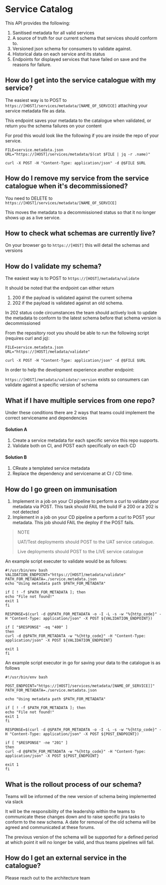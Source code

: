 # Service Catalog

This API provides the following:

1. Sanitised metadata for all valid services
2. A source of truth for our current schema that services should conform to.
3. Versioned json schema for consumers to validate against.
4. Historical data on each service and its status
5. Endpoints for displayed services that have failed on save and the reasons for failure.

##  How do I get into the service catalogue with my service?

The easiest way is to POST to `https://[HOST]/services/metadata/[NAME_OF_SERVICE]` attaching your service metadata file as data.

This endpoint saves your metadata to the catalogue when validated, or return you the schema failures on your content

For prod this would look like the following if you are inside the repo of your service.
```
FILE=service.metadata.json
URL="https://[HOST]/services/metadata/$(cat $FILE | jq -r .name)"

curl -X POST -H "Content-Type: application/json" -d @$FILE $URL
```
 

##  How do I remove my service from the service catalogue when it's decommissioned?

You need to DELETE to `https://[HOST]/services/metadata/[NAME_OF_SERVICE]`

This moves the metadata to a decommissioned status so that it no longer shows up as a live service.  

## How to check what schemas are currently live?

On your browser go to `https://[HOST]` this will detail the schemas and versions

##  How do I validate my schema?

The easiest way is to POST to `https://[HOST]/metadata/validate`

It should be noted that the endpoint can either return

1. 200 if the payload is validated against the current schema
2. 202 if the payload is validated against an old schema. 

In 202 status code circumstances the team should actively look to update the metadata to conform to the latest schema
 before that schema version is decommissioned

From the repository root you should be able to run the following script (requires curl and jq):
```
FILE=service.metadata.json
URL="https://[HOST]/metadata/validate"

curl -X POST -H "Content-Type: application/json" -d @$FILE $URL
```
 
In order to help the development experience another endpoint:

`https://[HOST]/metadata/validate/:version` exists so consumers can validate
 against a specific version of schema

## What if I have multiple services from one repo?
   
Under these conditions there are 2 ways that teams could implement the correct servicename and dependencies

#### Solution A

1. Create a service metadata for each specific service this repo supports. 
2. Validate both on CI, and POST each specifically on each CD  

#### Solution B

1. CReate a templated service metadata
2. Replace the dependency and servicename at CI / CD time.

## How do I go green on immunisation

1. Implement in a job on your CI pipeline to perform a curl to validate your metadata via POST. This task should FAIL
 the build IF a 200 or a 202 is not detected
2. Implement in a job on your CD pipeline a perform a curl to POST your metadata. This job should FAIL the deploy if
 the POST fails.
 
> NOTE
>
> UAT/Test deployments should POST to the UAT service catalogue.
>
> Live deployments should POST to the LIVE service catalogue 

An example script executer to validate would be as follows:

```shell script
#!/usr/bin/env bash
VALIDATION_ENDPOINT="https://[HOST]/metadata/validate"
PATH_FOR_METADATA=./service.metadata.json
echo "Using metadata path $PATH_FOR_METADATA"

if [ ! -f $PATH_FOR_METADATA ]; then
echo "File not found!"
exit 1
fi

RESPONSE=$(curl -d @$PATH_FOR_METADATA -o -I -L -s -w "%{http_code}" -H "Content-Type: application/json" -X POST ${VALIDATION_ENDPOINT})

if [ "$RESPONSE" -eq "400" ]
then
curl -d @$PATH_FOR_METADATA -w "%{http_code}" -H "Content-Type: application/json" -X POST ${VALIDATION_ENDPOINT}

exit 1
fi
```

An example script executor in go for saving your data to the catalogue is as follows 

```shell script
#!/usr/bin/env bash

POST_ENDPOINT="https://[HOST]/services/metadata/[NAME_OF_SERVICE]]"
PATH_FOR_METADATA=./service.metadata.json

echo "Using metadata path $PATH_FOR_METADATA"

if [ ! -f $PATH_FOR_METADATA ]; then
echo "File not found!"
exit 1
fi

RESPONSE=$(curl -d @$PATH_FOR_METADATA -o -I -L -s -w "%{http_code}" -H "Content-Type: application/json" -X POST ${POST_ENDPOINT})

if [ "$RESPONSE" -ne "201" ]
then
curl -d @$PATH_FOR_METADATA -w "%{http_code}" -H "Content-Type: application/json" -X POST ${POST_ENDPOINT}

exit 1
fi
```

## What is the rollout process of our schema?

Teams will be informed of the new version of schema being implemented via slack

It will be the responsibility of the leadership within the teams to communicate these changes down and to raise
 specific jira tasks to conform to the new schema. A date for removal of the old schema will be agreed and
  communicated at these forums.
 
The previous version of the schema will be supported for a defined period at which point it will no longer be valid, and
 thus teams pipelines will fail.
 
## How do I get an external service in the catalogue?

Please reach out to the architecture team